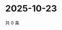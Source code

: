 # 2025-10-23

共 0 条

<!-- BEGIN ZHIHUQUESTIONS -->
<!-- 最后更新时间 Thu Oct 23 2025 10:21:58 GMT+0800 (China Standard Time) -->

<!-- END ZHIHUQUESTIONS -->
